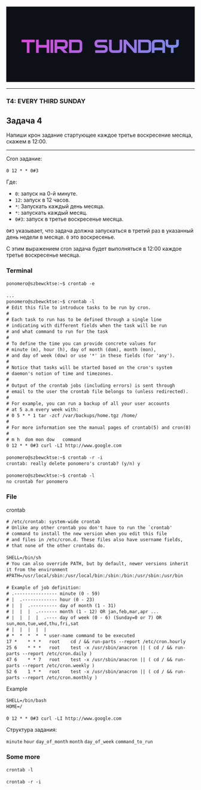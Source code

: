 ![](SUNDAY.png)

---

### T4: EVERY THIRD SUNDAY
## Задача 4

Напиши крон задание стартующее каждое третье воскресение месяца, скажем в 12:00.

---

Cron задание:

`0 12 * * 0#3`


Где:

- `0`: запуск на 0-й минуте.
- `12`: запуск в 12 часов.
- `*`: Запускать каждый день месяца.
- `*`: запускать каждый месяц.
- `0#3`: запуск в третье воскресенье месяца.

`0#3` указывает, что задача должна запускаться в третий раз в указанный день недели в месяце. `0` это воскресенье.

С этим выражением cron задача будет выполняться в 12:00 каждое третье воскресенье месяца.

### Terminal

```
ponomero@szbewcktse:~$ crontab -e

...
ponomero@szbewcktse:~$ crontab -l
# Edit this file to introduce tasks to be run by cron.
# 
# Each task to run has to be defined through a single line
# indicating with different fields when the task will be run
# and what command to run for the task
# 
# To define the time you can provide concrete values for
# minute (m), hour (h), day of month (dom), month (mon),
# and day of week (dow) or use '*' in these fields (for 'any').
# 
# Notice that tasks will be started based on the cron's system
# daemon's notion of time and timezones.
# 
# Output of the crontab jobs (including errors) is sent through
# email to the user the crontab file belongs to (unless redirected).
# 
# For example, you can run a backup of all your user accounts
# at 5 a.m every week with:
# 0 5 * * 1 tar -zcf /var/backups/home.tgz /home/
# 
# For more information see the manual pages of crontab(5) and cron(8)
# 
# m h  dom mon dow   command
0 12 * * 0#3 curl -LI http://www.google.com

ponomero@szbewcktse:~$ crontab -r -i 
crontab: really delete ponomero's crontab? (y/n) y

ponomero@szbewcktse:~$ crontab -l
no crontab for ponomero
```

### File

crontab 

```$ cat /etc/crontab 
# /etc/crontab: system-wide crontab
# Unlike any other crontab you don't have to run the `crontab'
# command to install the new version when you edit this file
# and files in /etc/cron.d. These files also have username fields,
# that none of the other crontabs do.

SHELL=/bin/sh
# You can also override PATH, but by default, newer versions inherit it from the environment
#PATH=/usr/local/sbin:/usr/local/bin:/sbin:/bin:/usr/sbin:/usr/bin

# Example of job definition:
# .---------------- minute (0 - 59)
# |  .------------- hour (0 - 23)
# |  |  .---------- day of month (1 - 31)
# |  |  |  .------- month (1 - 12) OR jan,feb,mar,apr ...
# |  |  |  |  .---- day of week (0 - 6) (Sunday=0 or 7) OR sun,mon,tue,wed,thu,fri,sat
# |  |  |  |  |
# *  *  *  *  * user-name command to be executed
17 *    * * *   root    cd / && run-parts --report /etc/cron.hourly
25 6    * * *   root    test -x /usr/sbin/anacron || ( cd / && run-parts --report /etc/cron.daily )
47 6    * * 7   root    test -x /usr/sbin/anacron || ( cd / && run-parts --report /etc/cron.weekly )
52 6    1 * *   root    test -x /usr/sbin/anacron || ( cd / && run-parts --report /etc/cron.monthly )
```

Example
```
SHELL=/bin/bash
HOME=/

0 12 * * 0#3 curl -LI http://www.google.com
```

Структура задания:

`minute` `hour` `day_of_month` `month` `day_of_week` `command_to_run`

### Some more

```
crontab -l

crontab -r -i
```
